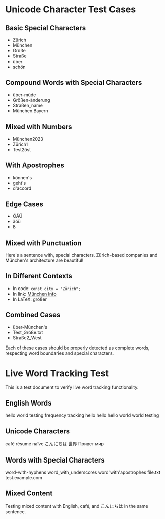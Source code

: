 # Unicode Character Test Cases

## Basic Special Characters
- Zürich
- München
- Größe
- Straße
- über
- schön

## Compound Words with Special Characters
- über-müde
- Größen-änderung
- Straßen_name
- München.Bayern

## Mixed with Numbers
- München2023
- Zürich1
- Test2öst

## With Apostrophes
- können's
- geht's
- d'accord

## Edge Cases
- ÖÄÜ
- äöü
- ß

## Mixed with Punctuation
Here's a sentence with, special characters. Zürich-based companies and München's architecture are beautiful!

## In Different Contexts
- In code: `const city = "Zürich";`
- In link: [München Info](https://example.com)
- In LaTeX: $\text{größer}$

## Combined Cases
- über-München's
- Test_Größe.txt
- Straße2_West

Each of these cases should be properly detected as complete words, respecting word boundaries and special characters.

# Live Word Tracking Test

This is a test document to verify live word tracking functionality.

## English Words
hello world testing frequency tracking
hello hello hello
world world
testing

## Unicode Characters
café résumé naïve
こんにちは 世界
Привет мир

## Words with Special Characters
word-with-hyphens
word_with_underscores
word'with'apostrophes
file.txt
test.example.com

## Mixed Content
Testing mixed content with English, café, and こんにちは in the same sentence. 